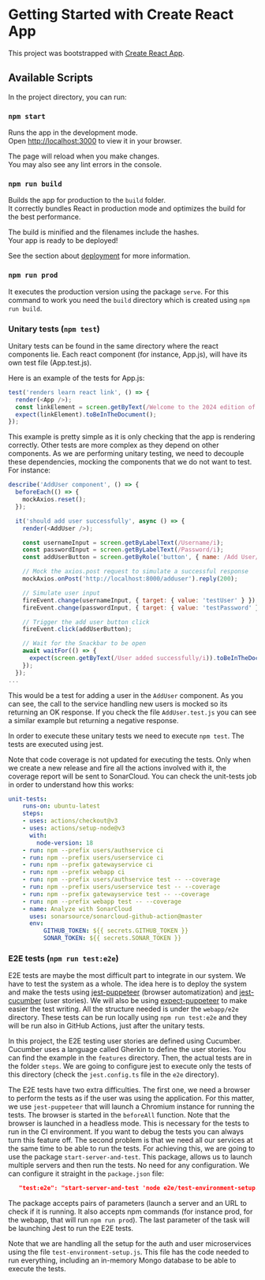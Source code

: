 # Getting Started with Create React App

This project was bootstrapped with [Create React App](https://github.com/facebook/create-react-app).

## Available Scripts

In the project directory, you can run:

### `npm start`

Runs the app in the development mode.\
Open [http://localhost:3000](http://localhost:3000) to view it in your browser.

The page will reload when you make changes.\
You may also see any lint errors in the console.

### `npm run build`

Builds the app for production to the `build` folder.\
It correctly bundles React in production mode and optimizes the build for the best performance.

The build is minified and the filenames include the hashes.\
Your app is ready to be deployed!

See the section about [deployment](https://facebook.github.io/create-react-app/docs/deployment) for more information.

### `npm run prod`
It executes the production version using the package `serve`. For this command to work you need the `build` directory which is created using `npm run build`.

### Unitary tests (`npm test`)

Unitary tests can be found in the same directory where the react components lie. Each react component (for instance, App.js), will have its own test file (App.test.js).

Here is an example of the tests for App.js:

```javascript
test('renders learn react link', () => {
  render(<App />);
  const linkElement = screen.getByText(/Welcome to the 2024 edition of the Software Architecture course/i);
  expect(linkElement).toBeInTheDocument();
});
```
This example is pretty simple as it is only checking that the app is rendering correctly. Other tests are more complex as they depend on other components. As we are performing unitary testing, we need to decouple these dependencies, mocking the components that we do not want to test. For instance:

```javascript
describe('AddUser component', () => {
  beforeEach(() => {
    mockAxios.reset();
  });

  it('should add user successfully', async () => {
    render(<AddUser />);

    const usernameInput = screen.getByLabelText(/Username/i);
    const passwordInput = screen.getByLabelText(/Password/i);
    const addUserButton = screen.getByRole('button', { name: /Add User/i });

    // Mock the axios.post request to simulate a successful response
    mockAxios.onPost('http://localhost:8000/adduser').reply(200);

    // Simulate user input
    fireEvent.change(usernameInput, { target: { value: 'testUser' } });
    fireEvent.change(passwordInput, { target: { value: 'testPassword' } });

    // Trigger the add user button click
    fireEvent.click(addUserButton);

    // Wait for the Snackbar to be open
    await waitFor(() => {
      expect(screen.getByText(/User added successfully/i)).toBeInTheDocument();
    });
  });
...
```
This would be a test for adding a user in the `AddUser` component. As you can see, the call to the service handling new users is mocked so its returning an OK response. If you check the file `AddUser.test.js` you can see a similar example but returning a negative response.

In order to execute these unitary tests we need to execute `npm test`. The tests are executed using jest. 

Note that code coverage is not updated for executing the tests. Only when we create a new release and fire all the actions involved with it, the coverage report will be sent to SonarCloud. You can check the unit-tests job in order to understand how this works:

```yml
unit-tests:
    runs-on: ubuntu-latest
    steps:
    - uses: actions/checkout@v3
    - uses: actions/setup-node@v3
      with:
        node-version: 18
    - run: npm --prefix users/authservice ci
    - run: npm --prefix users/userservice ci
    - run: npm --prefix gatewayservice ci
    - run: npm --prefix webapp ci
    - run: npm --prefix users/authservice test -- --coverage
    - run: npm --prefix users/userservice test -- --coverage
    - run: npm --prefix gatewayservice test -- --coverage
    - run: npm --prefix webapp test -- --coverage
    - name: Analyze with SonarCloud
      uses: sonarsource/sonarcloud-github-action@master
      env:
          GITHUB_TOKEN: ${{ secrets.GITHUB_TOKEN }}
          SONAR_TOKEN: ${{ secrets.SONAR_TOKEN }}
```


### E2E tests (`npm run test:e2e`)

E2E tests are maybe the most difficult part to integrate in our system. We have to test the system as a whole. The idea here is to deploy the system and make the tests using [jest-puppeteer](https://github.com/smooth-code/jest-puppeteer) (browser automatization) and [jest-cucumber](https://www.npmjs.com/package/jest-cucumber) (user stories). We will also be using [expect-puppeteer](https://www.npmjs.com/package/expect-puppeteer) to make easier the test writing. All the structure needed is under the `webapp/e2e` directory. These tests can be run locally using `npm run test:e2e` and they will be run also in GitHub Actions, just after the unitary tests. 

In this project, the E2E testing user stories are defined using Cucumber. Cucumber uses a language called Gherkin to define the user stories. You can find the example in the `features` directory. Then, the actual tests are in the folder `steps`. We are going to configure jest to execute only the tests of this directory (check the `jest.config.ts` file in the `e2e` directory). 

The E2E tests have two extra difficulties. The first one, we need a browser to perform the tests as if the user was using the application. For this matter, we use `jest-puppeteer` that will launch a Chromium instance for running the tests. The browser is started in the `beforeAll` function. Note that the browser is launched in a headless mode. This is necessary for the tests to run in the CI environment. If you want to debug the tests you can always turn this feature off. The second problem is that we need all our services at the same time to be able to run the tests. For achieving this, we are going to use the package `start-server-and-test`. This package, allows us to launch multiple servers and then run the tests. No need for any configuration. We can configure it straight in the `package.json` file:

```json
   "test:e2e": "start-server-and-test 'node e2e/test-environment-setup.js' http://localhost:8000/health prod 3000 \"cd e2e && jest\"",
```


The package accepts pairs of parameters (launch a server and an URL to check if it is running. It also accepts npm commands (for instance prod, for the webapp, that will run `npm run prod`). The last parameter of the task will be launching Jest to run the E2E tests.

Note that we are handling all the setup for the auth and user microservices using the file `test-environment-setup.js`. This file has the code needed to run everything, including an in-memory Mongo database to be able to execute the tests.

